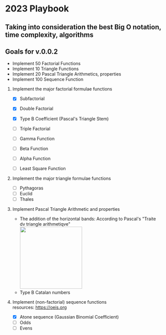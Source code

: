# 2023 Playbook

## Taking into consideration the best Big O notation, time complexity, algorithms

## Goals for v.0.0.2 
* Implement 50 Factorial Functions
* Implement 10 Triangle Functions
* Implement 20 Pascal Triangle Arithmetics, properties
* Implement 100 Sequence Function

1. Implement the major factorial formulae functions
   * [x] Subfactorial
   * [x] Double Factorial
   * [x] Type B Coefficient (Pascal's Triangle Stem)
   * [ ] Triple Factorial
   * [ ] Gamma Function
   * [ ] Beta Function
   * [ ] Alpha Function
   * [ ] Least Square Function


2. Implement the major triangle formulae functions
   * [ ] Pythagoras
   * [ ] Euclid
   * [ ] Thales

3. Implement Pascal Triangle Arithmetic and properties
   * The addition of the horizontal bands: According to Pascal's "Traite dv triangle arithmetiqve"\
   <img src="src/pascal_triangle.jpg" width=200><br />
   * Type B Catalan numbers

4. Implement (non-factorial) sequence functions\
   resources: https://oeis.org
   * [x] Atone sequence (Gaussian Binomial Coefficient)
   * [ ] Odds
   * [ ] Evens
